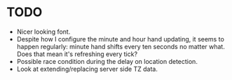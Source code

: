 # TODO

* Nicer looking font.
* Despite how I configure the minute and hour hand updating, it seems
  to happen regularly: minute hand shifts every ten seconds no matter
  what. Does that mean it's refreshing every tick?
* Possible race condition during the delay on location detection.
* Look at extending/replacing server side TZ data.
